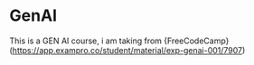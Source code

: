 # GenAI
This is a GEN AI course, i am taking from {FreeCodeCamp}(https://app.exampro.co/student/material/exp-genai-001/7907) 
